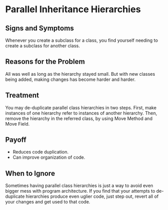 Parallel Inheritance Hierarchies
================================

Signs and Symptoms
------------------

Whenever you create a subclass for a class, you find yourself needing to create a subclass for another class.

Reasons for the Problem
-----------------------

All was well as long as the hierarchy stayed small. But with new classes being added, making changes has become harder and harder.

Treatment
---------

You may de-duplicate parallel class hierarchies in two steps. First, make instances of one hierarchy refer to instances of another hierarchy. Then, remove the hierarchy in the referred class, by using Move Method and Move Field.

Payoff
------

- Reduces code duplication.
- Can improve organization of code.

When to Ignore
--------------

Sometimes having parallel class hierarchies is just a way to avoid even bigger mess with program architecture. If you find that your attempts to de-duplicate hierarchies produce even uglier code, just step out, revert all of your changes and get used to that code.
